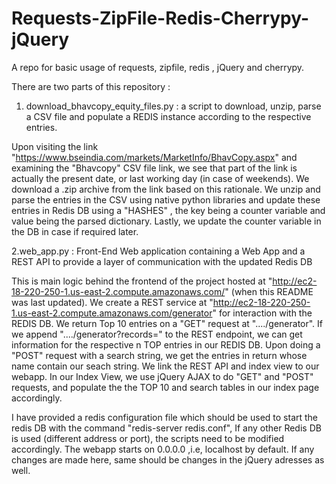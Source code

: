 # Requests-ZipFile-Redis-Cherrypy-jQuery
A repo for basic usage of requests, zipfile, redis , jQuery and cherrypy.

There are two parts of this repository : 

1. download_bhavcopy_equity_files.py : a script to download, unzip, parse a CSV file and populate a REDIS instance according to the respective entries. 

Upon visiting the link "https://www.bseindia.com/markets/MarketInfo/BhavCopy.aspx" and examining the "Bhavcopy" CSV file link, we see that part of the link is actually the present date, or last working day (in case of weekends). We download a .zip archive from the link based on this rationale. We unzip and parse the entries in the CSV using native python libraries and update these entries in Redis DB using a "HASHES" , the key being a counter variable and value being the parsed dictionary. Lastly, we update the counter variable in the DB in case if required later.

2.web_app.py : Front-End Web application containing a Web App and a REST API to provide a layer of communication with the updated Redis DB

This is main logic behind the frontend of the project hosted at "http://ec2-18-220-250-1.us-east-2.compute.amazonaws.com/" (when this README was last updated). We create a REST service at "http://ec2-18-220-250-1.us-east-2.compute.amazonaws.com/generator" for interaction with the REDIS DB. We return Top 10 entries on a "GET" request at "..../generator". If we append "..../generator?records=<some number n>" to the REST endpoint, we can get information for the respective n TOP entries in our REDIS DB. Upon doing a "POST" request with a search string, we get the entries in return whose name contain our seach string. We link the REST API and index view to our webapp. In our Index View, we use jQuery AJAX to do "GET" and "POST" requests, and populate the the TOP 10 and search tables in our index page accordingly.
  
I have provided a redis configuration file which should be used to start the redis DB with the command "redis-server redis.conf", If any other Redis DB is used (different address or port), the scripts need to be modified accordingly. The webapp starts on 0.0.0.0 ,i.e, localhost by default. If any changes are made here, same should be changes in the jQuery adresses as well.
